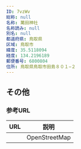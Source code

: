 ```yaml
---
ID: 7vzWv
総称: null
名称: 萬田神社
名称読み: null
別名: null
都道府県: 鳥取県
区域: 鳥取市
緯度: 35.5118094
経度: 134.2196189
郵便番号: 6800804
住所: 鳥取県鳥取市田島８０１−２
---
```


## その他

### 参考URL

| URL | 説明          |
| --- | ------------- |
|     | OpenStreetMap |
